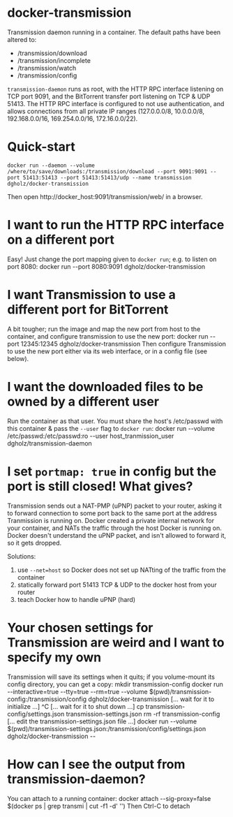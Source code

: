 docker-transmission
===================

Transmission daemon running in a container. The default paths have been altered to:
 * /transmission/download
 * /transmission/incomplete
 * /transmission/watch
 * /transmission/config

`transmission-daemon` runs as root, with the HTTP RPC interface listening on TCP port 9091, and the BitTorrent transfer port listening on TCP & UDP 51413. The HTTP RPC interface is configured to not use authentication, and allows connections from all private IP ranges (127.0.0.0/8, 10.0.0.0/8, 192.168.0.0/16, 169.254.0.0/16, 172.16.0.0/22).

Quick-start
===========

    docker run --daemon --volume /where/to/save/downloads:/transmission/download --port 9091:9091 --port 51413:51413 --port 51413:51413/udp --name transmission dgholz/docker-transmission

Then open http://docker_host:9091/transmission/web/ in a browser.

I want to run the HTTP RPC interface on a different port
========================================================

Easy! Just change the port mapping given to `docker run`; e.g. to listen on port 8080:
    docker run --port 8080:9091 dgholz/docker-transmission

I want Transmission to use a different port for BitTorrent
==========================================================

A bit tougher; run the image and map the new port from host to the container, and configure transmission to use the new port:
    docker run --port 12345:12345 dgholz/docker-transmission
Then configure Transmission to use the new port either via its web interface, or in a config file (see below).

I want the downloaded files to be owned by a different user
===========================================================

Run the container as that user. You must share the host's /etc/passwd with this container & pass the `--user` flag to `docker run`:
    docker run --volume /etc/passwd:/etc/passwd:ro --user host_tranmission_user dgholz/transmission-daemon

I set `portmap: true` in config but the port is still closed! What gives?
=========================================================================

Transmission sends out a NAT-PMP (uPNP) packet to your router, asking it to forward connection to some port back to the same port at the address Tranmission is running on. Docker created a private internal network for your container, and NATs the traffic through the host Docker is running on. Docker doesn't understand the uPNP packet, and isn't allowed to forward it, so it gets dropped.

Solutions:
  1. use `--net=host` so Docker does not set up NATting of the traffic from the container
  1. statically forward port 51413 TCP & UDP to the docker host from your router
  1. teach Docker how to handle uPNP (hard)

Your chosen settings for Transmission are weird and I want to specify my own
============================================================================

Transmission will save its settings when it quits; if you volume-mount its config directory, you can get a copy:
    mkdir transmission-config
    docker run --interactive=true --tty=true --rm=true --volume $(pwd)/transmission-config:/transmission/config dgholz/docker-transmission
    [... wait for it to initialize ...]
    ^C
    [... wait for it to shut down ...]
    cp transmission-config/settings.json transmission-settings.json
    rm -rf transmission-config
    [... edit the transmission-settings.json file ...]
    docker run --volume $(pwd)/transmission-settings.json:/transmission/config/settings.json dgholz/docker-transmission --

How can I see the output from transmission-daemon?
==================================================

You can attach to a running container:
    docker attach --sig-proxy=false $(docker ps | grep transmi | cut -f1 -d' '')
Then Ctrl-C to detach
